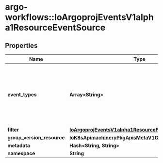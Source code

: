 # argo-workflows::IoArgoprojEventsV1alpha1ResourceEventSource

## Properties
Name | Type | Description | Notes
------------ | ------------- | ------------- | -------------
**event_types** | **Array&lt;String&gt;** | EventTypes is the list of event type to watch. Possible values are - ADD, UPDATE and DELETE. | [optional] 
**filter** | [**IoArgoprojEventsV1alpha1ResourceFilter**](IoArgoprojEventsV1alpha1ResourceFilter.md) |  | [optional] 
**group_version_resource** | [**IoK8sApimachineryPkgApisMetaV1GroupVersionResource**](IoK8sApimachineryPkgApisMetaV1GroupVersionResource.md) |  | [optional] 
**metadata** | **Hash&lt;String, String&gt;** |  | [optional] 
**namespace** | **String** |  | [optional] 


